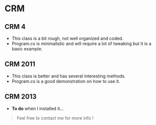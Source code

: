 CRM
===

## CRM 4

* This class is a bit rough, not well organized and coded.
* Program.cs is minimalistic and will require a lot of tweaking but it is a basic example.

## CRM 2011

* This class is better and has several interesting methods.
* Program.cs is a good demonstration on how to use it.

## CRM 2013

* **To do** when I installed it...


> Feel free to contact me for more info !
